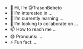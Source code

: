 - 👋 Hi, I’m @TrasonBebeto
- 👀 I’m interested in ...
- 🌱 I’m currently learning ...
- 💞️ I’m looking to collaborate on ...
- 📫 How to reach me ...
- 😄 Pronouns: ...
- ⚡ Fun fact: ...

<!---
TrasonBebeto/TrasonBebeto is a ✨ special ✨ repository because its `README.md` (this file) appears on your GitHub profile.
You can click the Preview link to take a look at your changes.
--->
